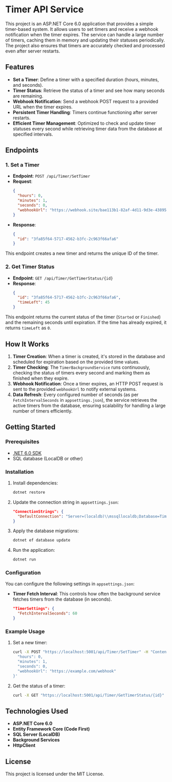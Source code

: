 # Timer API Service

This project is an ASP.NET Core 6.0 application that provides a simple timer-based system. It allows users to set timers and receive a webhook notification when the timer expires. The service can handle a large number of timers, caching them in memory and updating their statuses periodically. The project also ensures that timers are accurately checked and processed even after server restarts.

## Features

- **Set a Timer**: Define a timer with a specified duration (hours, minutes, and seconds).
- **Timer Status**: Retrieve the status of a timer and see how many seconds are remaining.
- **Webhook Notification**: Send a webhook POST request to a provided URL when the timer expires.
- **Persistent Timer Handling**: Timers continue functioning after server restarts.
- **Efficient Timer Management**: Optimized to check and update timer statuses every second while retrieving timer data from the database at specified intervals.

## Endpoints

### 1. Set a Timer

- **Endpoint**: `POST /api/Timer/SetTimer`
- **Request**:
  ```json
  {
    "hours": 0,
    "minutes": 1,
    "seconds": 0,
    "webhookUrl": "https://webhook.site/bae113b1-82af-4d11-9d3e-4389572a1981"
  }
  ```
- **Response**:
  ```json
  {
    "id": "3fa85f64-5717-4562-b3fc-2c963f66afa6"
  }
  ```

This endpoint creates a new timer and returns the unique ID of the timer.

### 2. Get Timer Status

- **Endpoint**: `GET /api/Timer/GetTimerStatus/{id}`
- **Response**:
  ```json
  {
    "id": "3fa85f64-5717-4562-b3fc-2c963f66afa6",
    "timeLeft": 45
  }
  ```

This endpoint returns the current status of the timer (`Started` or `Finished`) and the remaining seconds until expiration. If the time has already expired, it returns `timeLeft` as `0`.

## How It Works

1. **Timer Creation**: When a timer is created, it's stored in the database and scheduled for expiration based on the provided time values.
2. **Timer Checking**: The `TimerBackgroundService` runs continuously, checking the status of timers every second and marking them as finished when they expire.
3. **Webhook Notification**: Once a timer expires, an HTTP POST request is sent to the provided `webhookUrl` to notify external systems.
4. **Data Refresh**: Every configured number of seconds (as per `FetchIntervalSeconds` in `appsettings.json`), the service retrieves the active timers from the database, ensuring scalability for handling a large number of timers efficiently.

## Getting Started

### Prerequisites

- [.NET 6.0 SDK](https://dotnet.microsoft.com/download/dotnet/6.0)
- SQL database (LocalDB or other)

### Installation

1. Install dependencies:
   ```bash
   dotnet restore
   ```

2. Update the connection string in `appsettings.json`:
   ```json
   "ConnectionStrings": {
     "DefaultConnection": "Server=(localdb)\\mssqllocaldb;Database=TimerDb;Trusted_Connection=True;"
   }
   ```

3. Apply the database migrations:
   ```bash
   dotnet ef database update
   ```

4. Run the application:
   ```bash
   dotnet run
   ```

### Configuration

You can configure the following settings in `appsettings.json`:

- **Timer Fetch Interval**: This controls how often the background service fetches timers from the database (in seconds).
  ```json
  "TimerSettings": {
    "FetchIntervalSeconds": 60
  }
  ```

### Example Usage

1. Set a new timer:
   ```bash
   curl -X POST "https://localhost:5001/api/Timer/SetTimer" -H "Content-Type: application/json" -d '{
     "hours": 0,
     "minutes": 1,
     "seconds": 0,
     "webhookUrl": "https://example.com/webhook"
   }'
   ```

2. Get the status of a timer:
   ```bash
   curl -X GET "https://localhost:5001/api/Timer/GetTimerStatus/{id}"
   ```

## Technologies Used

- **ASP.NET Core 6.0**
- **Entity Framework Core (Code First)**
- **SQL Server (LocalDB)**
- **Background Services**
- **HttpClient**

## License

This project is licensed under the MIT License.

